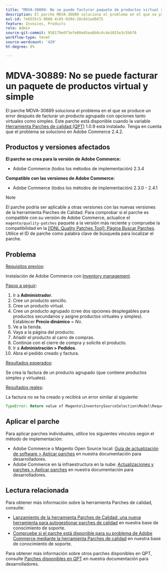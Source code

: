 ```yaml
---
title: "MDVA-30889: No se puede facturar paquete de productos virtual y simple"
description: El parche MDVA-30889 soluciona el problema en el que se produce un error después de facturar un producto agrupado con opciones tanto virtuales como simples. Este parche está disponible cuando está instalada la [Quality Patches Tool (QPT)](/help/announcements/adobe-commerce-announcements/magento-quality-patches-released-new-tool-to-self-serve-quality-patches.md) 1.0.9. Tenga en cuenta que el problema se solucionó en Adobe Commerce 2.4.2.
exl-id: 7e6555c5-9088-4c85-920d-20c841ad6675
feature: Invoices, Products
role: Admin
source-git-commit: 958179e0f3efe08e65ea8b0c4c4e1015e3c5bb76
workflow-type: tm+mt
source-wordcount: '429'
ht-degree: 0%

---
```


# MDVA-30889: No se puede facturar un paquete de productos virtual y simple

El parche MDVA-30889 soluciona el problema en el que se produce un error después de facturar un producto agrupado con opciones tanto virtuales como simples. Este parche está disponible cuando la variable [Herramienta Parches de calidad (QPT)](/help/announcements/adobe-commerce-announcements/magento-quality-patches-released-new-tool-to-self-serve-quality-patches.md) 1.0.9 está instalado. Tenga en cuenta que el problema se solucionó en Adobe Commerce 2.4.2.

## Productos y versiones afectados

**El parche se crea para la versión de Adobe Commerce:**

* Adobe Commerce (todos los métodos de implementación) 2.3.4

**Compatible con las versiones de Adobe Commerce:**

* Adobe Commerce (todos los métodos de implementación) 2.3.0 - 2.4.1

>[!NOTE]
>
>El parche podría ser aplicable a otras versiones con las nuevas versiones de la herramienta Parches de Calidad. Para comprobar si el parche es compatible con su versión de Adobe Commerce, actualice el `magento/quality-patches` paquete a la versión más reciente y compruebe la compatibilidad en la [[!DNL Quality Patches Tool]: Página Buscar Parches](https://devdocs.magento.com/quality-patches/tool.html#patch-grid). Utilice el ID de parche como palabra clave de búsqueda para localizar el parche.

## Problema

<u>Requisitos previos</u>:

Instalación de Adobe Commerce con [Inventory management](https://devdocs.magento.com/guides/v2.4/inventory/).

<u>Pasos a seguir</u>:

1. Ir a **Administrador**.
1. Cree un producto sencillo.
1. Cree un producto virtual.
1. Cree un producto agrupado (cree dos opciones desplegables para productos secundarios y asigne productos virtuales y simples). Establecer **Precio dinámico** = *No*.
1. Ve a la tienda.
1. Vaya a la página del producto.
1. Añadir el producto al carro de compras.
1. Continúe con el cierre de compra y solicite el producto.
1. Ir a **Administración > Pedidos**.
1. Abra el pedido creado y factura.

<u>Resultados esperados</u>:

Se crea la factura de un producto agrupado (que contiene productos simples y virtuales).

<u>Resultados reales</u>:

La factura no se ha creado y recibirá un error similar al siguiente:

```php
TypeError: Return value of Magento\InventorySourceSelection\Model\Request\InventoryRequest::getItems() must be of the type array, null returned in vendor/magento/module-inventory-source-selection/Model/Request/InventoryRequest.php:102
```

## Aplicar el parche

Para aplicar parches individuales, utilice los siguientes vínculos según el método de implementación:

* Adobe Commerce o Magento Open Source local: [Guía de actualización de software > Aplicar parches](https://devdocs.magento.com/guides/v2.4/comp-mgr/patching/mqp.html) en nuestra documentación para desarrolladores.
* Adobe Commerce en la infraestructura en la nube: [Actualizaciones y parches > Aplicar parches](https://devdocs.magento.com/cloud/project/project-patch.html) en nuestra documentación para desarrolladores.

## Lectura relacionada

Para obtener más información sobre la herramienta Parches de calidad, consulte:

* [Lanzamiento de la herramienta Parches de Calidad: una nueva herramienta para autogestionar parches de calidad](/help/announcements/adobe-commerce-announcements/magento-quality-patches-released-new-tool-to-self-serve-quality-patches.md) en nuestra base de conocimiento de soporte.
* [Compruebe si el parche está disponible para su problema de Adobe Commerce mediante la herramienta Parches de calidad](/help/support-tools/patches-available-in-qpt-tool/check-patch-for-magento-issue-with-magento-quality-patches.md) en nuestra base de conocimiento de soporte.

Para obtener más información sobre otros parches disponibles en QPT, consulte [Parches disponibles en QPT](https://devdocs.magento.com/quality-patches/tool.html#patch-grid) en nuestra documentación para desarrolladores.
